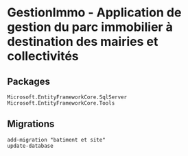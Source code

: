 # GestionImmo - Application de gestion du parc immobilier à destination des mairies et collectivités

## Packages
```
Microsoft.EntityFrameworkCore.SqlServer
Microsoft.EntityFrameworkCore.Tools
```

## Migrations
```
add-migration "batiment et site"
update-database
```